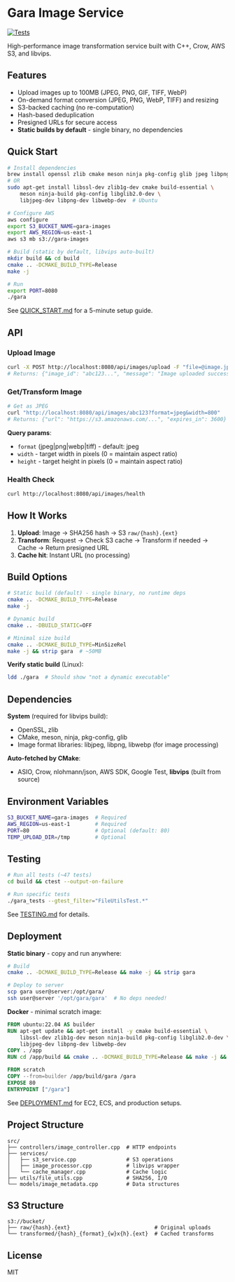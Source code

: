 # Gara Image Service

[![Tests](https://github.com/anhydrous99/gara/actions/workflows/test.yml/badge.svg?branch=main)](https://github.com/anhydrous99/gara/actions/workflows/test.yml)

High-performance image transformation service built with C++, Crow, AWS S3, and libvips.

## Features

- Upload images up to 100MB (JPEG, PNG, GIF, TIFF, WebP)
- On-demand format conversion (JPEG, PNG, WebP, TIFF) and resizing
- S3-backed caching (no re-computation)
- Hash-based deduplication
- Presigned URLs for secure access
- **Static builds by default** - single binary, no dependencies

## Quick Start

```bash
# Install dependencies
brew install openssl zlib cmake meson ninja pkg-config glib jpeg libpng webp  # macOS
# OR
sudo apt-get install libssl-dev zlib1g-dev cmake build-essential \
    meson ninja-build pkg-config libglib2.0-dev \
    libjpeg-dev libpng-dev libwebp-dev  # Ubuntu

# Configure AWS
aws configure
export S3_BUCKET_NAME=gara-images
export AWS_REGION=us-east-1
aws s3 mb s3://gara-images

# Build (static by default, libvips auto-built)
mkdir build && cd build
cmake .. -DCMAKE_BUILD_TYPE=Release
make -j

# Run
export PORT=8080
./gara
```

See [QUICK_START.md](QUICK_START.md) for a 5-minute setup guide.

## API

### Upload Image
```bash
curl -X POST http://localhost:8080/api/images/upload -F "file=@image.jpg"
# Returns: {"image_id": "abc123...", "message": "Image uploaded successfully"}
```

### Get/Transform Image
```bash
# Get as JPEG
curl "http://localhost:8080/api/images/abc123?format=jpeg&width=800"
# Returns: {"url": "https://s3.amazonaws.com/...", "expires_in": 3600}
```

**Query params**:
- `format` (jpeg|png|webp|tiff) - default: jpeg
- `width` - target width in pixels (0 = maintain aspect ratio)
- `height` - target height in pixels (0 = maintain aspect ratio)

### Health Check
```bash
curl http://localhost:8080/api/images/health
```

## How It Works

1. **Upload**: Image → SHA256 hash → S3 `raw/{hash}.{ext}`
2. **Transform**: Request → Check S3 cache → Transform if needed → Cache → Return presigned URL
3. **Cache hit**: Instant URL (no processing)

## Build Options

```bash
# Static build (default) - single binary, no runtime deps
cmake .. -DCMAKE_BUILD_TYPE=Release
make -j

# Dynamic build
cmake .. -DBUILD_STATIC=OFF

# Minimal size build
cmake .. -DCMAKE_BUILD_TYPE=MinSizeRel
make -j && strip gara  # ~50MB
```

**Verify static build** (Linux):
```bash
ldd ./gara  # Should show "not a dynamic executable"
```

## Dependencies

**System** (required for libvips build):
- OpenSSL, zlib
- CMake, meson, ninja, pkg-config, glib
- Image format libraries: libjpeg, libpng, libwebp (for image processing)

**Auto-fetched by CMake**:
- ASIO, Crow, nlohmann/json, AWS SDK, Google Test, **libvips** (built from source)

## Environment Variables

```bash
S3_BUCKET_NAME=gara-images  # Required
AWS_REGION=us-east-1        # Required
PORT=80                     # Optional (default: 80)
TEMP_UPLOAD_DIR=/tmp        # Optional
```

## Testing

```bash
# Run all tests (~47 tests)
cd build && ctest --output-on-failure

# Run specific tests
./gara_tests --gtest_filter="FileUtilsTest.*"
```

See [TESTING.md](TESTING.md) for details.

## Deployment

**Static binary** - copy and run anywhere:
```bash
# Build
cmake .. -DCMAKE_BUILD_TYPE=Release && make -j && strip gara

# Deploy to server
scp gara user@server:/opt/gara/
ssh user@server '/opt/gara/gara'  # No deps needed!
```

**Docker** - minimal scratch image:
```dockerfile
FROM ubuntu:22.04 AS builder
RUN apt-get update && apt-get install -y cmake build-essential \
    libssl-dev zlib1g-dev meson ninja-build pkg-config libglib2.0-dev \
    libjpeg-dev libpng-dev libwebp-dev
COPY . /app
RUN cd /app/build && cmake .. -DCMAKE_BUILD_TYPE=Release && make -j && strip gara

FROM scratch
COPY --from=builder /app/build/gara /gara
EXPOSE 80
ENTRYPOINT ["/gara"]
```

See [DEPLOYMENT.md](DEPLOYMENT.md) for EC2, ECS, and production setups.

## Project Structure

```
src/
├── controllers/image_controller.cpp  # HTTP endpoints
├── services/
│   ├── s3_service.cpp                # S3 operations
│   ├── image_processor.cpp           # libvips wrapper
│   └── cache_manager.cpp             # Cache logic
├── utils/file_utils.cpp              # SHA256, I/O
└── models/image_metadata.cpp         # Data structures
```

## S3 Structure

```
s3://bucket/
├── raw/{hash}.{ext}                           # Original uploads
└── transformed/{hash}_{format}_{w}x{h}.{ext}  # Cached transforms
```

## License

MIT
